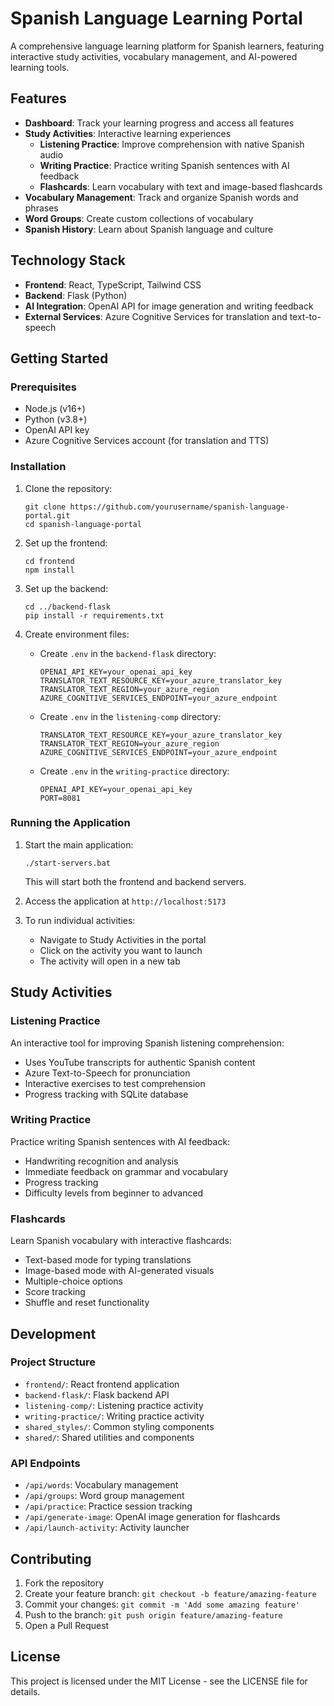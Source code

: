 # Spanish Language Learning Portal

A comprehensive language learning platform for Spanish learners, featuring interactive study activities, vocabulary management, and AI-powered learning tools.

## Features

- **Dashboard**: Track your learning progress and access all features
- **Study Activities**: Interactive learning experiences
  - **Listening Practice**: Improve comprehension with native Spanish audio
  - **Writing Practice**: Practice writing Spanish sentences with AI feedback
  - **Flashcards**: Learn vocabulary with text and image-based flashcards
- **Vocabulary Management**: Track and organize Spanish words and phrases
- **Word Groups**: Create custom collections of vocabulary
- **Spanish History**: Learn about Spanish language and culture

## Technology Stack

- **Frontend**: React, TypeScript, Tailwind CSS
- **Backend**: Flask (Python)
- **AI Integration**: OpenAI API for image generation and writing feedback
- **External Services**: Azure Cognitive Services for translation and text-to-speech

## Getting Started

### Prerequisites

- Node.js (v16+)
- Python (v3.8+)
- OpenAI API key
- Azure Cognitive Services account (for translation and TTS)

### Installation

1. Clone the repository:
   ```
   git clone https://github.com/yourusername/spanish-language-portal.git
   cd spanish-language-portal
   ```

2. Set up the frontend:
   ```
   cd frontend
   npm install
   ```

3. Set up the backend:
   ```
   cd ../backend-flask
   pip install -r requirements.txt
   ```

4. Create environment files:
   - Create `.env` in the `backend-flask` directory:
     ```
     OPENAI_API_KEY=your_openai_api_key
     TRANSLATOR_TEXT_RESOURCE_KEY=your_azure_translator_key
     TRANSLATOR_TEXT_REGION=your_azure_region
     AZURE_COGNITIVE_SERVICES_ENDPOINT=your_azure_endpoint
     ```

   - Create `.env` in the `listening-comp` directory:
     ```
     TRANSLATOR_TEXT_RESOURCE_KEY=your_azure_translator_key
     TRANSLATOR_TEXT_REGION=your_azure_region
     AZURE_COGNITIVE_SERVICES_ENDPOINT=your_azure_endpoint
     ```

   - Create `.env` in the `writing-practice` directory:
     ```
     OPENAI_API_KEY=your_openai_api_key
     PORT=8081
     ```

### Running the Application

1. Start the main application:
   ```
   ./start-servers.bat
   ```
   This will start both the frontend and backend servers.

2. Access the application at `http://localhost:5173`

3. To run individual activities:
   - Navigate to Study Activities in the portal
   - Click on the activity you want to launch
   - The activity will open in a new tab

## Study Activities

### Listening Practice

An interactive tool for improving Spanish listening comprehension:
- Uses YouTube transcripts for authentic Spanish content
- Azure Text-to-Speech for pronunciation
- Interactive exercises to test comprehension
- Progress tracking with SQLite database

### Writing Practice

Practice writing Spanish sentences with AI feedback:
- Handwriting recognition and analysis
- Immediate feedback on grammar and vocabulary
- Progress tracking
- Difficulty levels from beginner to advanced

### Flashcards

Learn Spanish vocabulary with interactive flashcards:
- Text-based mode for typing translations
- Image-based mode with AI-generated visuals
- Multiple-choice options
- Score tracking
- Shuffle and reset functionality

## Development

### Project Structure

- `frontend/`: React frontend application
- `backend-flask/`: Flask backend API
- `listening-comp/`: Listening practice activity
- `writing-practice/`: Writing practice activity
- `shared_styles/`: Common styling components
- `shared/`: Shared utilities and components

### API Endpoints

- `/api/words`: Vocabulary management
- `/api/groups`: Word group management
- `/api/practice`: Practice session tracking
- `/api/generate-image`: OpenAI image generation for flashcards
- `/api/launch-activity`: Activity launcher

## Contributing

1. Fork the repository
2. Create your feature branch: `git checkout -b feature/amazing-feature`
3. Commit your changes: `git commit -m 'Add some amazing feature'`
4. Push to the branch: `git push origin feature/amazing-feature`
5. Open a Pull Request

## License

This project is licensed under the MIT License - see the LICENSE file for details. 